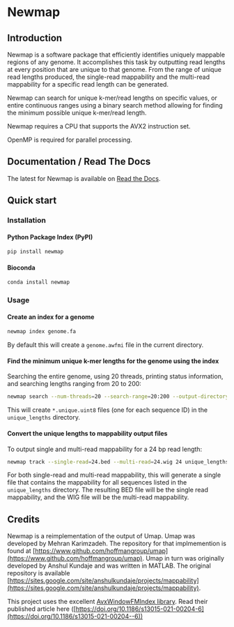 # Newmap

## Introduction

Newmap is a software package that efficiently identifies uniquely mappable
regions of any genome. It accomplishes this task by outputting read lengths at
every position that are unique to that genome. From the range of unique read
lengths produced, the single-read mappability and the multi-read mappability
for a specific read length can be generated.

Newmap can search for unique k-mer/read lengths on specific values, or entire
continuous ranges using a binary search method allowing for finding the
minimum possible unique k-mer/read length.

Newmap requires a CPU that supports the AVX2 instruction set.

OpenMP is required for parallel processing.

## Documentation / Read The Docs
The latest for Newmap is available on [Read the Docs](https://newmap.readthedocs.io).

## Quick start

### Installation

#### Python Package Index (PyPI)
```python
pip install newmap
```

#### Bioconda
```bash
conda install newmap
```

### Usage

#### Create an index for a genome
```bash
newmap index genome.fa
```
By default this will create a `genome.awfmi` file in the current directory.

#### Find the minimum unique k-mer lengths for the genome using the index
Searching the entire genome, using 20 threads, printing status information, and
searching lengths ranging from 20 to 200:
```bash
newmap search --num-threads=20 --search-range=20:200 --output-directory=unique_lengths genome.fa
```
This will create `*.unique.uint8` files (one for each sequence ID) in the `unique_lengths` directory.

#### Convert the unique lengths to mappability output files
To output single and multi-read mappability for a 24 bp read length:
```bash
newmap track --single-read=24.bed --multi-read=24.wig 24 unique_lengths/*.unique.uint8
```
For both single-read and multi-read mappability, this will generate a single
file that contains the mappability for all sequences listed in the
`unique_lengths` directory.
The resulting BED file will be the single read mappability, and the WIG file
will be the multi-read mappability.


Credits
-------
Newmap is a reimplementation of the output of Umap. Umap was developed by Mehran Karimzadeh.
The repository for that implmemention is found at [https://www.github.com/hoffmangroup/umap](https://www.github.com/hoffmangroup/umap).
Umap in turn was originally developed by Anshul Kundaje and was written in MATLAB.
The original repository is available [https://sites.google.com/site/anshulkundaje/projects/mappability](https://sites.google.com/site/anshulkundaje/projects/mappability).

This project uses the excellent [AvxWindowFMIndex
library](https://github.com/TravisWheelerLab/AvxWindowFmIndex). Read their
published article here
([https://doi.org/10.1186/s13015-021-00204-6](https://doi.org/10.1186/s13015-021-00204--6))
